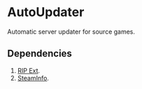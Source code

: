 # AutoUpdater
Automatic server updater for source games.
## **Dependencies**
1. [RIP Ext](https://github.com/ErikMinekus/sm-ripext/releases/latest/).
2. [SteamInfo](https://github.com/KoNLiG/SteamInfo).

